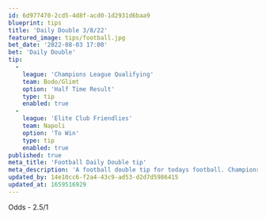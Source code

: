 ```yaml
---
id: 6d977470-2cd5-4d8f-acd0-1d2931d6baa9
blueprint: tips
title: 'Daily Double 3/8/22'
featured_image: tips/football.jpg
bet_date: '2022-08-03 17:00'
bet: 'Daily Double'
tip:
  -
    league: 'Champions League Qualifying'
    team: Bodo/Glimt
    option: 'Half Time Result'
    type: tip
    enabled: true
  -
    league: 'Elite Club Friendlies'
    team: Napoli
    option: 'To Win'
    type: tip
    enabled: true
published: true
meta_title: 'Football Daily Double tip'
meta_description: 'A football double tip for todays football. Champions League Qualifying football tips.'
updated_by: 14e10cc6-f2a4-43c9-ad53-d2d7d5986415
updated_at: 1659516929
---
```

Odds - 2.5/1